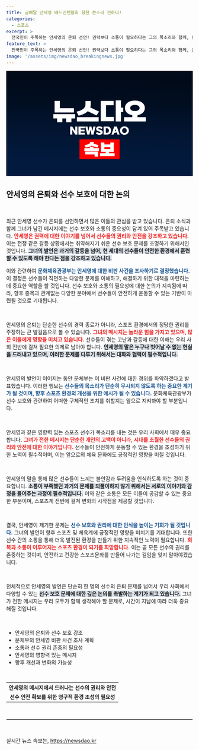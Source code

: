 ```yaml
---
title: 금메달 안세영 배드민턴협회 향한 쓴소리 전하다!
categories:
  - 스포츠
excerpt: >
  전국민이 주목하는 안세영의 은퇴 선언! 권력보다 소통이 필요하다는 그의 목소리와 함께, 문체부의 반응까지. 선수 보호를 위한 일대 변화의 서막이 열립니다!
feature_text: >
  전국민이 주목하는 안세영의 은퇴 선언! 권력보다 소통이 필요하다는 그의 목소리와 함께, 문체부의 반응까지. 선수 보호를 위한 일대 변화의 서막이 열립니다!
image: '/assets/img/newsdao_breakingnews.jpg'
---
```


<p><img src="/assets/img/newsdao_breakingnews.jpg" alt="flaretime 속보" /></p>

<h2 data-ke-size="size26">안세영의 은퇴와 선수 보호에 대한 논의</h2>

<p data-ke-size="size16">&nbsp;</p>

<p>최근 안세영 선수가 은퇴를 선언하면서 많은 이들의 관심을 받고 있습니다. 은퇴 소식과 함께 그녀가 남긴 메시지에는 선수 보호와 소통의 중요성이 담겨 있어 주목받고 있습니다. <b><span style="color: #ee2323;">안세영은 권력에 대한 이야기를 넘어서 선수들의 권리와 안전을 강조하고 있습니다.</span></b> 이는 전쟁 같은 갈등 상황에서는 취약해지기 쉬운 선수 보호 문제를 조명하기 위해서인 것입니다. <b><span style="background-color: #21538527;">그녀의 발언은 과거의 갈등을 넘어, 현 세대의 선수들이 안전한 환경에서 훈련할 수 있도록 해야 한다는 점을 강조하고 있습니다.</span></b> </p>

<p>이와 관련하여 <b><span style="color: #1a5490;">문화체육관광부는 안세영에 대한 비판 사건을 조사하기로 결정했습니다.</span></b> 이 결정은 선수들이 직면하는 다양한 문제를 이해하고, 해결하기 위한 대책을 마련하는 데 중요한 역할을 할 것입니다. 선수 보호와 소통의 필요성에 대한 논의가 지속됨에 따라, 향후 종목과 관계없는 다양한 분야에서 선수들이 안전하게 운동할 수 있는 기반이 마련될 것으로 기대됩니다.</p>

<p data-ke-size="size16">&nbsp;</p>

<p>안세영의 은퇴는 단순한 선수의 경력 종료가 아니라, 스포츠 환경에서의 정당한 권리를 주장하는 큰 발걸음으로 볼 수 있습니다. <b><span style="color: #ee2323;">그녀의 메시지는 놀라운 힘을 가지고 있으며, 많은 이들에게 영향을 미치고 있습니다.</span></b> 선수들이 겪는 고난과 갈등에 대한 이해는 우리 사회 전반에 걸쳐 필요한 의제로 남아야 합니다. <b><span style="background-color: #21538527;">안세영의 말은 누구나 벗어날 수 없는 현실을 드러내고 있으며, 이러한 문제를 다루기 위해서는 대화와 협력이 필수적입니다.</span></b></p>

<p data-ke-size="size16">&nbsp;</p>

<p>안세영의 발언이 이어지는 동안 문체부는 이 비판 사건에 대한 경위를 파악하겠다고 발표했습니다. 이러한 행보는 <b><span style="color: #1a5490;">선수들의 목소리가 단순히 무시되지 않도록 하는 중요한 계기가 될 것이며, 향후 스포츠 환경의 개선을 위한 예시가 될 수 있습니다.</span></b> 문화체육관광부가 선수 보호와 관련하여 어떠한 구체적인 조치를 취할지는 앞으로 지켜봐야 할 부분입니다.</p>

<p data-ke-size="size16">&nbsp;</p>

<p>안세영과 같은 영향력 있는 스포츠 선수가 목소리를 내는 것은 우리 사회에서 매우 중요합니다. <b><span style="color: #ee2323;">그녀가 전한 메시지는 단순한 개인의 고백이 아니라, 시대를 초월한 선수들의 권리와 안전에 대한 이야기입니다.</span></b> 선수들이 안전하게 운동할 수 있는 환경을 조성하기 위한 노력이 필수적이며, 이는 앞으로의 체육 문화에도 긍정적인 영향을 미칠 것입니다.</p>

<p data-ke-size="size16">&nbsp;</p>

<p>안세영의 말을 통해 많은 선수들이 느끼는 불안감과 두려움을 인식하도록 하는 것이 중요합니다. <b><span style="background-color: #21538527;">소통이 부족했던 과거의 문제를 되풀이하지 않기 위해서는 서로의 이야기와 감정을 들어주는 과정이 필수적입니다.</span></b> 이와 같은 소통은 모든 이들이 공감할 수 있는 중요한 부분이며, 스포츠계 전반에 걸쳐 변화의 시작점을 제공할 것입니다.</p>

<p data-ke-size="size16">&nbsp;</p>

<p>결국, 안세영이 제기한 문제는 <b><span style="color: #1a5490;">선수 보호와 권리에 대한 인식을 높이는 기회가 될 것입니다.</span></b> 그녀의 발언이 향후 스포츠 및 체육계에 긍정적인 영향을 미치기를 기대합니다. 또한 선수 간의 소통을 통해 더욱 발전된 환경을 만들기 위한 지속적인 노력이 필요합니다. <b><span style="color: #ee2323;">회복과 소통이 이루어지는 스포츠 환경이 되기를 희망합니다.</span></b> 이는 곧 모든 선수의 권리를 존중하는 것이며, 안전하고 건강한 스포츠문화를 만들어 나가는 길임을 잊지 말아야겠습니다.</p>

<p data-ke-size="size16">&nbsp;</p> 

<p>전체적으로 안세영의 발언은 단순히 한 명의 선수의 은퇴 문제를 넘어서 우리 사회에서 다양할 수 있는 <b><span style="background-color: #21538527;">선수 보호 문제에 대한 깊은 논의를 촉발하는 계기가 되고 있습니다.</span></b> 그녀가 전한 메시지는 우리 모두가 함께 생각해야 할 문제로, 시간이 지남에 따라 더욱 중요해질 것입니다. </p>

<p data-ke-size="size16">&nbsp;</p> 

<p data-ke-size="size16"></p> 

<p data-ke-size="size16"></p>

<ul>
    <li>안세영의 은퇴와 선수 보호 강조</li>
    <li>문체부의 안세영 비판 사건 조사 계획</li>
    <li>소통과 선수 권리 존중의 필요성</li>
    <li>안세영의 영향력 있는 메시지</li>
    <li>향후 개선과 변화의 가능성</li>
</ul>

<p data-ke-size="size16">&nbsp;</p> 

<table style="width: 100%;">
    <tr>
        <td style="text-align: center; height: 17px;">
            <b>안세영의 메시지에서 드러나는 선수의 권리와 안전</b>
        </td>
    </tr>
    <tr>
        <td style="text-align: center; height: 17px;">
            <b>선수 안전 확보를 위한 영구적 환경 조성의 필요성</b>
        </td>
    </tr>
</table>

<p data-ke-size="size16">&nbsp;</p> 

<hr style="border: 1px solid #ccc;"/>

<p data-ke-size="size16">&nbsp;</p>
실시간 뉴스 속보는, <a href="https://newsdao.kr" rel="dofollow">https://newsdao.kr</a>


